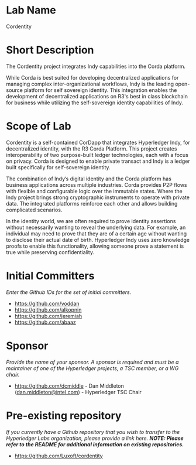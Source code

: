 # Lab Name
Cordentity

# Short Description
The Cordentity project integrates Indy capabilities into the Corda platform.

While Corda is best suited for developing decentralized applications for managing complex inter-organizational workflows, Indy is the leading open-source platform for self sovereign identity. This integration enables the development of decentralized applications on R3's best in class blockchain for business while utilizing the self-sovereign identity capabilities of Indy.

# Scope of Lab
Cordentity is a self-contained CorDapp that integrates Hyperledger Indy, for decentralized identity, with the R3 Corda Platform. This project creates interoperability of two purpose-built ledger technologies, each with a focus on privacy. Corda is designed to enable private transact and Indy is a ledger built specifically for self-sovereign identity.

The combination of Indy’s digital identity and the Corda platform has business applications across multiple industries. Corda provides P2P flows with flexible and configurable logic over the immutable states. Where the Indy project brings strong cryptographic instruments to operate with private data. The integrated platforms reinforce each other and allows building complicated scenarios.

In the identity world, we are often required to prove identity assertions without necessarily wanting to reveal the underlying data. For example, an individual may need to prove that they are of a certain age without wanting to disclose their actual date of birth. Hyperledger Indy uses zero knowledge proofs to enable this functionality, allowing someone prove a statement is true while preserving confidentiality.

# Initial Committers
_Enter the Github IDs for the set of initial committers._
- https://github.com/voddan
- https://github.com/alkopnin
- https://github.com/jeremiah
- https://github.com/abaaz

# Sponsor
_Provide the name of your sponsor. A sponsor is required and must be a maintainer of one of the Hyperledger projects, a TSC member, or a WG chair._
- https://github.com/dcmiddle - Dan Middleton (dan.middleton@intel.com) - Hyperledger TSC Chair

# Pre-existing repository
_If you currently have a Github repository that you wish to transfer to the Hyperledger Labs organization, please provide a link here. **NOTE: Please refer to the README for additional information on existing repositories.**_
- https://github.com/Luxoft/cordentity

